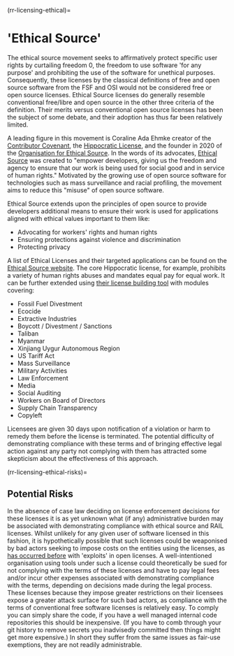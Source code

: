 (rr-licensing-ethical)=
# 'Ethical Source'

The ethical source movement seeks to affirmatively protect specific user rights by curtailing freedom 0, the freedom to use software 'for any purpose' and prohibiting the use of the software for unethical purposes.
Consequently, these licenses by the classical definitions of free and open source software from the FSF and OSI would not be considered free or open source licenses.
Ethical Source licenses do generally resemble conventional free/libre and open source in the other three criteria of the definition.
Their merits versus conventional open source licenses has been the subject of some debate, and their adoption has thus far been relatively limited.

A leading figure in this movement is Coraline Ada Ehmke creator of the [Contributor Covenant](https://www.contributor-covenant.org/), the [Hippocratic License](https://firstdonoharm.dev/), and the founder in 2020 of the [Organisation for Ethical Source](https://ethicalsource.dev/).
In the words of its advocates, [Ethical Source](https://ethicalsource.dev/) was created to "empower developers, giving us the freedom and agency to ensure that our work is being used for social good and in service of human rights."
Motivated by the growing use of open source software for technologies such as mass surveillance and racial profiling, the movement aims to reduce this "misuse" of open source software.

Ethical Source extends upon the principles of open source to provide developers additional means to ensure their work is used for applications aligned with ethical values important to them like:

- Advocating for workers' rights and human rights
- Ensuring protections against violence and discrimination
- Protecting privacy

A list of Ethical Licenses and their targeted applications can be found on the [Ethical Source website](https://ethicalsource.dev/licenses/).
The core Hippocratic license, for example, prohibits a variety of human rights abuses and mandates equal pay for equal work.
It can be further extended using [their license building tool](https://firstdonoharm.dev/build/) with modules covering:

- Fossil Fuel Divestment
- Ecocide
- Extractive Industries
- Boycott / Divestment / Sanctions
- Taliban
- Myanmar
- Xinjiang Uygur Autonomous Region
- US Tariff Act
- Mass Surveillance
- Military Activities
- Law Enforcement
- Media
- Social Auditing
- Workers on Board of Directors
- Supply Chain Transparency
- Copyleft

Licensees are given 30 days upon notification of a violation or harm to remedy them before the license is terminated.
The potential difficulty of demonstrating compliance with these terms and of bringing effective legal action against any party not complying with them has attracted some skepticism about the effectiveness of this approach.

(rr-licensing-ethical-risks)=
## Potential Risks

In the absence of case law deciding on license enforcement decisions for these licenses it is as yet unknown what (if any) administrative burden may be associated with demonstrating compliance with ethical source and RAIL licenses.
Whilst unlikely for any given user of software licensed in this fashion, it is hypothetically possible that such licenses could be weaponised by bad actors seeking to impose costs on the entities using the licenses, as [has occurred before](https://onezero.medium.com/beware-the-copyleft-trolls-a8b85c66b7eb) with 'exploits' in open licenses.
A well-intentioned organisation using tools under such a license could theoretically be sued for not complying with the terms of these licenses and have to pay legal fees and/or incur other expenses associated with demonstrating compliance with the terms, depending on decisions made during the legal process.
These licenses because they impose greater restrictions on their licensees expose a greater attack surface for such bad actors, as compliance with the terms of conventional free software licenses is relatively easy.
To comply you can simply share the code, if you have a well managed internal code repositories this should be inexpensive.
(If you have to comb through your git history to remove secrets you inadvisedly committed then things might get more expensive.)
In short they suffer from the same issues as fair-use exemptions, they are not readily administrable.

